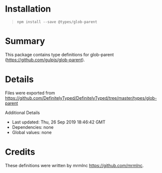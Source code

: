 # Installation
> `npm install --save @types/glob-parent`

# Summary
This package contains type definitions for glob-parent (https://github.com/gulpjs/glob-parent).

# Details
Files were exported from https://github.com/DefinitelyTyped/DefinitelyTyped/tree/master/types/glob-parent

Additional Details
 * Last updated: Thu, 26 Sep 2019 18:46:42 GMT
 * Dependencies: none
 * Global values: none

# Credits
These definitions were written by mrmlnc <https://github.com/mrmlnc>.
